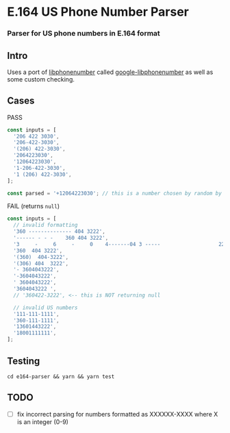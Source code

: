 # E.164 US Phone Number Parser

### Parser for US phone numbers in E.164 format

## Intro

Uses a port of [libphonenumber](https://github.com/googlei18n/libphonenumber/tree/master/javascript) called [google-libphonenumber](https://github.com/ruimarinho/google-libphonenumber) as well as some custom checking.

## Cases

PASS

```javascript
const inputs = [
  '206 422 3030',
  '206-422-3030',
  '(206) 422-3030',
  '2064223030',
  '12064223030',
  '1-206-422-3030',
  '1 (206) 422-3030',
];

const parsed = '+12064223030'; // this is a number chosen by random by a person and if it exists, it is purely by coincidence
```

FAIL (returns `null`)

```javascript
const inputs = [
  // invalid formatting
  '360 -------------- 404 3222',
  '------ - - -    360 404 3222',
  '3     -     6     -     0    4-------04 3 -----                   2222',
  '360  404 3222',
  '(360)  404-3222',
  '(306) 404  3222',
  '- 3604043222',
  '-3604043222',
  ' 3604043222',
  '3604043222 ',
  // '360422-3222', <-- this is NOT returning null

  // invalid US numbers
  '111-111-1111',
  '360-111-1111',
  '13601443222',
  '18001111111',
];
```

## Testing

```console
cd e164-parser && yarn && yarn test
```

## TODO

- [ ] fix incorrect parsing for numbers formatted as XXXXXX-XXXX where X is an integer (0-9)
